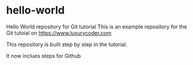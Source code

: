 # hello-world
Hello World repository for Git tutorial
This is an example repository for the Git tutoial on https://www.luxurycoder.com

This repository is built step by step in the tutorial.

It now inclues steps for Github
